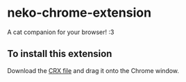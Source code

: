 # neko-chrome-extension
A cat companion for your browser! :3  
 ## To install this extension  
 Download the [CRX file](https://github.com/humzasadiq/neko-chrome-extension/blob/main/extension/neko-extension.crx) and drag it onto the Chrome window.
